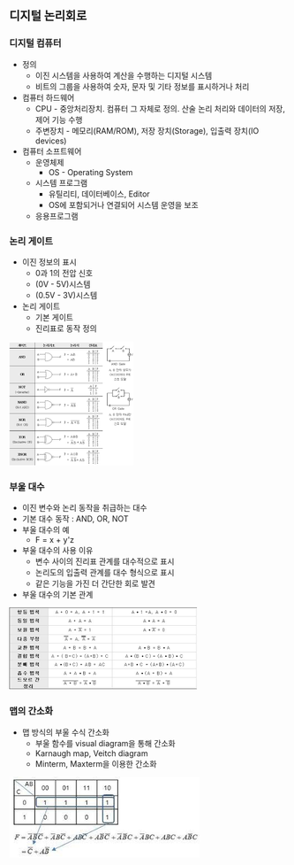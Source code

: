 ## 디지털 논리회로

### 디지털 컴퓨터
* 정의
  * 이진 시스템을 사용하여 계산을 수행하는 디지털 시스템
  * 비트의 그룹을 사용하여 숫자, 문자 및 기타 정보를 표시하거나 처리
* 컴퓨터 하드웨어
  * CPU - 중앙처리장치. 컴퓨터 그 자체로 정의. 산술 논리 처리와 데이터의 저장, 제어 기능 수행
  * 주변장치 - 메모리(RAM/ROM), 저장 장치(Storage), 입출력 장치(IO devices)
* 컴퓨터 소프트웨어
  * 운영체제
    * OS - Operating System
  * 시스템 프로그램
    * 유틸리티, 데이터베이스, Editor
    * OS에 포함되거나 연결되어 시스템 운영을 보조
  * 응용프로그램

### 논리 게이트
* 이진 정보의 표시
  * 0과 1의 전압 신호
  * (0V - 5V)시스템
  * (0.5V - 3V)시스템
* 논리 게이트
  * 기본 게이트
  * 진리표로 동작 정의
<img src="https://github.com/JaeyeongPark/TIL/blob/main/%EC%BB%B4%ED%93%A8%ED%84%B0%EA%B5%AC%EC%A1%B0/img/%EB%85%BC%EB%A6%AC%EA%B2%8C%EC%9D%B4%ED%8A%B8%20%EC%A7%84%EB%A6%AC%ED%91%9C.png" />

### 부울 대수
* 이진 변수와 논리 동작을 취급하는 대수
* 기본 대수 동작 : AND, OR, NOT
* 부울 대수의 예
  * F = x + y'z
* 부울 대수의 사용 이유
  * 변수 사이의 진리표 관계를 대수적으로 표시
  * 논리도의 입출력 관계를 대수 형식으로 표시
  * 같은 기능을 가진 더 간단한 회로 발견
* 부울 대수의 기본 관계

<img src="https://github.com/JaeyeongPark/TIL/blob/main/%EC%BB%B4%ED%93%A8%ED%84%B0%EA%B5%AC%EC%A1%B0/img/%EB%B6%80%EC%9A%B8%EB%8C%80%EC%88%98%20%EA%B8%B0%EB%B3%B8%EA%B4%80%EA%B3%84.png" />

### 맵의 간소화
* 맵 방식의 부울 수식 간소화
  * 부울 함수를 visual diagram을 통해 간소화
  * Karnaugh map, Veitch diagram
  * Minterm, Maxterm을 이용한 간소화
<img src="https://github.com/JaeyeongPark/TIL/blob/main/%EC%BB%B4%ED%93%A8%ED%84%B0%EA%B5%AC%EC%A1%B0/img/%EC%B9%B4%EB%A5%B4%EB%85%B8%EB%A7%B5%EA%B0%84%EC%86%8C%ED%99%94.jpg" />






